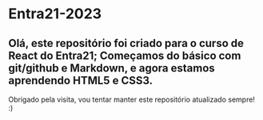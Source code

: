 # Entra21-2023
Olá, este repositório foi criado para o curso de React do Entra21;
Começamos do básico com git/github e Markdown, e agora estamos aprendendo HTML5 e CSS3.
---
Obrigado pela visita, vou tentar manter este repositório atualizado sempre!
:)
